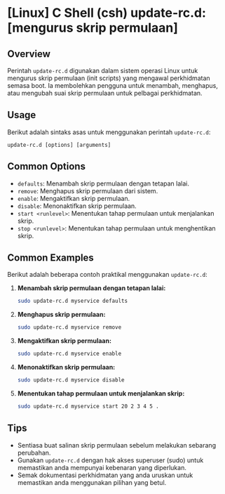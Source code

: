 # [Linux] C Shell (csh) update-rc.d: [mengurus skrip permulaan]

## Overview
Perintah `update-rc.d` digunakan dalam sistem operasi Linux untuk mengurus skrip permulaan (init scripts) yang mengawal perkhidmatan semasa boot. Ia membolehkan pengguna untuk menambah, menghapus, atau mengubah suai skrip permulaan untuk pelbagai perkhidmatan.

## Usage
Berikut adalah sintaks asas untuk menggunakan perintah `update-rc.d`:

```
update-rc.d [options] [arguments]
```

## Common Options
- `defaults`: Menambah skrip permulaan dengan tetapan lalai.
- `remove`: Menghapus skrip permulaan dari sistem.
- `enable`: Mengaktifkan skrip permulaan.
- `disable`: Menonaktifkan skrip permulaan.
- `start <runlevel>`: Menentukan tahap permulaan untuk menjalankan skrip.
- `stop <runlevel>`: Menentukan tahap permulaan untuk menghentikan skrip.

## Common Examples
Berikut adalah beberapa contoh praktikal menggunakan `update-rc.d`:

1. **Menambah skrip permulaan dengan tetapan lalai:**
   ```bash
   sudo update-rc.d myservice defaults
   ```

2. **Menghapus skrip permulaan:**
   ```bash
   sudo update-rc.d myservice remove
   ```

3. **Mengaktifkan skrip permulaan:**
   ```bash
   sudo update-rc.d myservice enable
   ```

4. **Menonaktifkan skrip permulaan:**
   ```bash
   sudo update-rc.d myservice disable
   ```

5. **Menentukan tahap permulaan untuk menjalankan skrip:**
   ```bash
   sudo update-rc.d myservice start 20 2 3 4 5 .
   ```

## Tips
- Sentiasa buat salinan skrip permulaan sebelum melakukan sebarang perubahan.
- Gunakan `update-rc.d` dengan hak akses superuser (sudo) untuk memastikan anda mempunyai kebenaran yang diperlukan.
- Semak dokumentasi perkhidmatan yang anda uruskan untuk memastikan anda menggunakan pilihan yang betul.